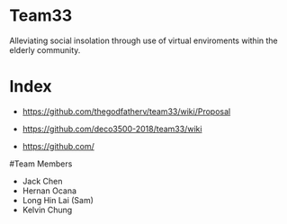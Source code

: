 # Team33

Alleviating social insolation through use of virtual enviroments within the elderly community.

# Index

* https://github.com/thegodfatherv/team33/wiki/Proposal

* https://github.com/deco3500-2018/team33/wiki

* https://github.com/

#Team Members

* Jack Chen
* Hernan Ocana
* Long Hin Lai (Sam)
* Kelvin Chung

